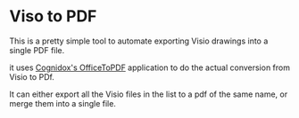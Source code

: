# Viso to PDF

This is a pretty simple tool to automate exporting Visio drawings into a single PDF file.

it uses [Cognidox's OfficeToPDF](https://github.com/cognidox/OfficeToPDF) application to do the actual conversion from Visio to PDf.

It can either export all the Visio files in the list to a pdf of the same name, or merge them into a single file.